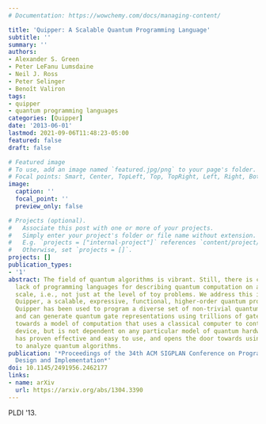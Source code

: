 ```yaml
---
# Documentation: https://wowchemy.com/docs/managing-content/

title: 'Quipper: A Scalable Quantum Programming Language'
subtitle: ''
summary: ''
authors:
- Alexander S. Green
- Peter LeFanu Lumsdaine
- Neil J. Ross
- Peter Selinger
- Benoît Valiron
tags:
- quipper
- quantum programming languages
categories: [Quipper]
date: '2013-06-01'
lastmod: 2021-09-06T11:48:23-05:00
featured: false
draft: false

# Featured image
# To use, add an image named `featured.jpg/png` to your page's folder.
# Focal points: Smart, Center, TopLeft, Top, TopRight, Left, Right, BottomLeft, Bottom, BottomRight.
image:
  caption: ''
  focal_point: ''
  preview_only: false

# Projects (optional).
#   Associate this post with one or more of your projects.
#   Simply enter your project's folder or file name without extension.
#   E.g. `projects = ["internal-project"]` references `content/project/deep-learning/index.md`.
#   Otherwise, set `projects = []`.
projects: []
publication_types:
- '1'
abstract: The field of quantum algorithms is vibrant. Still, there is currently a
  lack of programming languages for describing quantum computation on a practical
  scale, i.e., not just at the level of toy problems. We address this issue by introducing
  Quipper, a scalable, expressive, functional, higher-order quantum programming language.
  Quipper has been used to program a diverse set of non-trivial quantum algorithms,
  and can generate quantum gate representations using trillions of gates. It is geared
  towards a model of computation that uses a classical computer to control a quantum
  device, but is not dependent on any particular model of quantum hardware. Quipper
  has proven effective and easy to use, and opens the door towards using formal methods
  to analyze quantum algorithms.
publication: '*Proceedings of the 34th ACM SIGPLAN Conference on Programming Language
  Design and Implementation*'
doi: 10.1145/2491956.2462177
links:
- name: arXiv
  url: https://arxiv.org/abs/1304.3390
---
```

PLDI '13. 